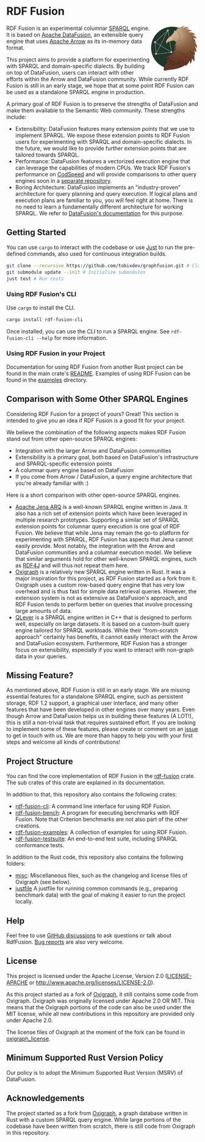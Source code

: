 # RDF Fusion

<p align="center">
  <img src="misc/logo/logo.png" width="128" alt="RDF Fusion Logo" align="right">
</p>

RDF Fusion is an experimental columnar [SPARQL](https://www.w3.org/TR/sparql11-overview/) engine.
It is based on [Apache DataFusion](https://datafusion.apache.org/), an extensible query engine that
uses [Apache Arrow](https://arrow.apache.org/) as its in-memory data format.

This project aims to provide a platform for experimenting with SPARQL and domain-specific dialects.
By building on top of DataFusion, users can interact with other efforts within the Arrow and DataFusion community.
While currently RDF Fusion is still in an early stage, we hope that at some point RDF Fusion can be used as a
standalone SPARQL engine in production.

A primary goal of RDF Fusion is to preserve the strengths of DataFusion and make them available to the Semantic Web
community.
These strengths include:

- Extensibility: DataFusion features many extension points that we use to implement SPARQL.
  We expose these extension points to RDF Fusion users for experimenting with SPARQL and domain-specific dialects.
  In the future, we would like to provide further extension points that are tailored towards SPARQL.
- Performance: DataFusion features a vectorized execution engine that can leverage the capabilities of modern CPUs.
  We track RDF Fusion's performance on [CodSpeed](https://codspeed.io/tobixdev/rdf-fusion) and will provide comparisons
  to other query engines soon in a [separate repository](https://github.com/tobixdev/sparql-bencher/).
- Boring Architecture: DataFusion implements an "industry-proven" architecture for query planning and query execution.
  If logical plans and execution plans are familiar to you, you will feel right at home.
  There is no need to learn a fundamentally different architecture for working SPARQL.
  We refer to [DataFusion's documentation](https://datafusion.apache.org/contributor-guide/architecture.html) for this
  purpose.

## Getting Started

You can use `cargo` to interact with the codebase or use [Just](https://github.com/casey/just) to run the pre-defined
commands, also used for continuous integration builds.

```bash
git clone --recursive https://github.com/tobixdev/graphfusion.git # Clone Repository
git submodule update --init # Initialize submodules
just test # Run tests 
```

### Using RDF Fusion's CLI

Use `cargo` to install the CLI.

```bash
cargo install rdf-fusion-cli
```

Once installed, you can use the CLI to run a SPARQL engine. See `rdf-fusion-cli --help` for more information.

### Using RDF Fusion in your Project

Documentation for using RDF Fusion from another Rust project can be found in the main crate's [README](./lib/rdf-fusion/README.md).
Examples of using RDF Fusion can be found in the [examples](./examples) directory.

## Comparison with Some Other SPARQL Engines

Considering RDF Fusion for a project of yours?
Great!
This section is intended to give you an idea if RDF Fusion is a good fit for your project.

We believe the combination of the following aspects makes RDF Fusion stand out from other open-source SPARQL engines:

- Integration with the larger Arrow and DataFusion communities
- Extensibility is a primary goal, both based on DataFusion's infrastructure and SPARQL-specific extension points
- A columnar query engine based on DataFusion
- If you come from Arrow / DataFusion, a query engine architecture that you're already familiar with :)

Here is a short comparison with other open-source SPARQL engines.

- [Apache Jena ARQ](https://jena.apache.org/) is a well-known SPARQL engine written in Java.
  It also has a rich set of extension points which have been leveraged in multiple research prototypes.
  Supporting a similar set of SPARQL extension points for columnar query execution is one goal of RDF Fusion.
  We believe that while Jena may remain the go-to platform for experimenting with SPARQL, RDF Fusion has aspects that
  Jena cannot easily provide. Most notably, the integration with the Arrow and DataFusion communities and a columnar
  execution model. We believe that similar arguments hold for other well-known SPARQL engines, such
  as [RDF4J](https://rdf4j.org/) and will thus not repeat them here.
- [Oxigraph](https://github.com/oxigraph/oxigraph) is a relatively new SPARQL engine written in Rust.
  It was a major inspiration for this project, as RDF Fusion started as a fork from it.
  Oxigraph uses a custom row-based query engine that has very low overhead and is thus fast for simple
  data retrieval queries.
  However, the extension system is not as extensive as DataFusion's approach, and RDF Fusion tends to perform better on
  queries that involve processing large amounts of data.
- [QLever](https://github.com/ad-freiburg/qlever) is a SPARQL engine written in C++ that is designed to perform well,
  especially on large datasets.
  It is based on a custom-built query engine tailored for SPARQL workloads.
  While their "from-scratch approach" certainly has benefits, it cannot easily interact with the Arrow and DataFusion
  ecosystem.
  Furthermore, RDF Fusion has a stronger focus on extensibility, especially if you want to interact with non-graph data
  in your queries.

## Missing Feature?

As mentioned above, RDF Fusion is still in an early stage.
We are missing essential features for a standalone SPARQL engine, such as persistent storage, RDF 1.2 support, a
graphical user interface, and many other features that have been developed in other engines over many years.
Even though Arrow and DataFusion helps us in building these features (A LOT!), this is still a non-trivial task that
requires sustained effort.
If you are looking to implement some of these features, please create or comment on
an [issue](https://github.com/tobixdev/rdf-fusion/issues) to get in touch with us.
We are more than happy to help you with your first steps and welcome all kinds of contributions!

## Project Structure

You can find the core implementation of RDF Fusion in the [rdf-fusion](./lib/rdf-fusion) crate.
The sub crates of this crate are explained in its documentation.

In addition to that, this repository also contains the following crates:

- [rdf-fusion-cli](./cli): A command line interface for using RDF Fusion.
- [rdf-fusion-bench](./bench): A program for executing benchmarks with RDF Fusion. Note that Criterion benchmarks are
  not also part of the other creations.
- [rdf-fusion-examples](./examples): A collection of examples for using RDF Fusion.
- [rdf-fusion-testsuite](./testsuite): An end-to-end test suite, including SPARQL conformance tests.

In addition to the Rust code, this repository also contains the following folders:

- [misc](./misc): Miscellaneous files, such as the changelog and license files of Oxigraph (see below).
- [justfile](./justfile) A justfile for running common commands (e.g., preparing benchmark data) with the goal of making
  it easier to run the project locally.

## Help

Feel free to use [GitHub discussions](https://github.com/tobixdev/graphfusion/discussions) to ask questions or talk
about RdfFusion.
[Bug reports](https://github.com/tobixdev/graphfusion/issues) are also very welcome.

## License

This project is licensed under the Apache License, Version 2.0 ([LICENSE-APACHE](LICENSE.txt) or
http://www.apache.org/licenses/LICENSE-2.0).

As this project started as a fork of [Oxigraph](https://github.com/oxigraph/oxigraph), it still contains some code
from Oxigraph. Oxigraph was originally licensed under Apache 2.0 OR MIT. This means that the Oxigraph portions of
the code can also be used under the MIT license, while all new contributions in this repository are provided only
under Apache 2.0.

The license files of Oxigraph at the moment of the fork can be found in [oxigraph_license](./misc/oxigraph_license).

## Minimum Supported Rust Version Policy

Our policy is to adopt the Minimum Supported Rust Version (MSRV) of DataFusion.

## Acknowledgements

The project started as a fork from [Oxigraph](https://github.com/oxigraph/oxigraph), a graph database written in Rust
with a custom SPARQL query engine.
While large portions of the codebase have been written from scratch, there is still code from Oxigraph in this
repository.
